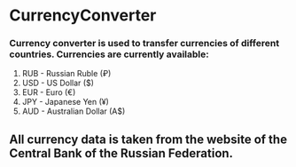 # CurrencyConverter

### Currency converter is used to transfer currencies of different countries. Currencies are currently available:
1. RUB - Russian Ruble (₽)
2. USD - US Dollar ($)
3. EUR - Euro (€)
4. JPY - Japanese Yen (¥)
5. AUD - Australian Dollar (A$)

## All currency data is taken from the website of the Central Bank of the Russian Federation.